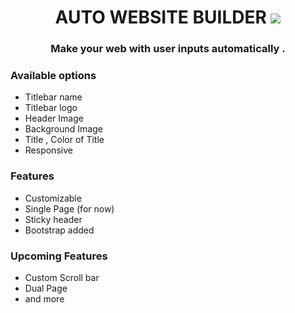 <h1 align="center">AUTO WEBSITE BUILDER <img src="https://img.icons8.com/color/28/000000/domain.png"/> </h1>
<h3 align="center"> Make your web with user inputs automatically . </h3>

<h3> Available options </h3>
<ul>
<li>Titlebar name </li>
<li>Titlebar logo</li>
<li>Header Image</li>
<li>Background Image</li>
<li>Title , Color of Title</li>
<li>Responsive  </li>
</ul>

<h3> Features </h3>
<ul>
<li>Customizable </li>
<li>Single Page (for now)</li>
<li>Sticky header</li>
<li>Bootstrap added</li>
</ul>


<h3> Upcoming Features </h3>
<ul>
<li>Custom Scroll bar </li>
<li>Dual Page </li>
<li>and more</li>
</ul>
